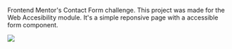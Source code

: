 <p>Frontend Mentor's Contact Form challenge. This project was made for the Web Accesibility module. It's a simple reponsive page with a accessible form component.</p>

<img src="https://github.com/user-attachments/assets/a8c02384-0638-4b66-9b04-ac7af317f718">
